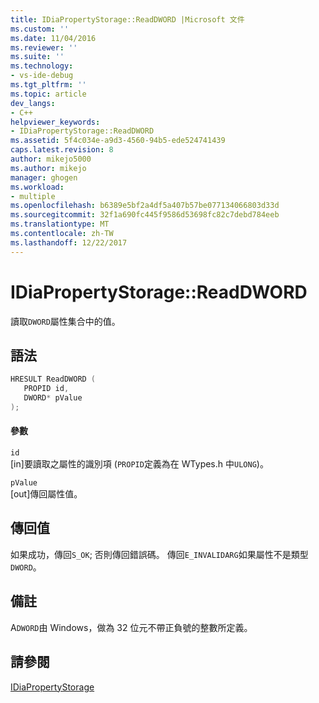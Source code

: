```yaml
---
title: IDiaPropertyStorage::ReadDWORD |Microsoft 文件
ms.custom: ''
ms.date: 11/04/2016
ms.reviewer: ''
ms.suite: ''
ms.technology:
- vs-ide-debug
ms.tgt_pltfrm: ''
ms.topic: article
dev_langs:
- C++
helpviewer_keywords:
- IDiaPropertyStorage::ReadDWORD
ms.assetid: 5f4c034e-a9d3-4560-94b5-ede524741439
caps.latest.revision: 8
author: mikejo5000
ms.author: mikejo
manager: ghogen
ms.workload:
- multiple
ms.openlocfilehash: b6389e5bf2a4df5a407b57be077134066803d33d
ms.sourcegitcommit: 32f1a690fc445f9586d53698fc82c7debd784eeb
ms.translationtype: MT
ms.contentlocale: zh-TW
ms.lasthandoff: 12/22/2017
---
```

# <a name="idiapropertystoragereaddword"></a>IDiaPropertyStorage::ReadDWORD
讀取`DWORD`屬性集合中的值。  
  
## <a name="syntax"></a>語法  
  
```C++  
HRESULT ReadDWORD (   
   PROPID id,  
   DWORD* pValue  
);  
```  
  
#### <a name="parameters"></a>參數  
 `id`  
 [in]要讀取之屬性的識別項 (`PROPID`定義為在 WTypes.h 中`ULONG`)。  
  
 `pValue`  
 [out]傳回屬性值。  
  
## <a name="return-value"></a>傳回值  
 如果成功，傳回`S_OK`; 否則傳回錯誤碼。 傳回`E_INVALIDARG`如果屬性不是類型`DWORD`。  
  
## <a name="remarks"></a>備註  
 A`DWORD`由 Windows，做為 32 位元不帶正負號的整數所定義。  
  
## <a name="see-also"></a>請參閱  
 [IDiaPropertyStorage](../../debugger/debug-interface-access/idiapropertystorage.md)